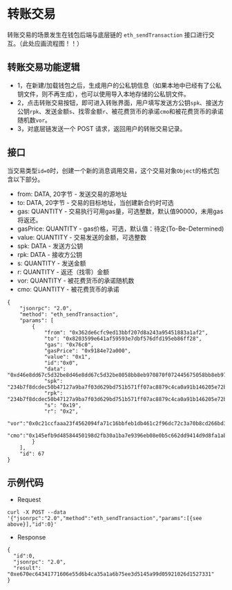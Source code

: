# 转账交易
转账交易的场景发生在钱包后端与底层链的 `eth_sendTransaction` 接口进行交互。（此处应画流程图！！）

## 转账交易功能逻辑
- 1，在新建/加载钱包之后，生成用户的公私钥信息（如果本地中已经有了公私钥文件，则不再生成），也可以使用导入本地存储的公私钥文件。
- 2，点击转账交易按钮，即可进入转账界面，用户填写发送方公钥`spk`、接送方公钥`rpk`、发送金额`s`、找零金额`r`、被花费货币的承诺`cmo`和被花费货币的承诺随机数`vor`。
- 3，对底层链发送一个 POST 请求，返回用户的转账交易记录。

## 接口
当交易类型`id=0`时，创建一个新的消息调用交易，这个交易对象`Object`的格式包含以下部分。

- from: DATA, 20字节 - 发送交易的源地址
- to: DATA, 20字节 - 交易的目标地址，当创建新合约时可选
- gas: QUANTITY - 交易执行可用gas量，可选整数，默认值90000，未用gas将返还。
- gasPrice: QUANTITY - gas价格，可选，默认值：待定(To-Be-Determined)
- value: QUANTITY - 交易发送的金额，可选整数
- spk: DATA - 发送方公钥
- rpk: DATA - 接收方公钥
- s: QUANTITY - 发送金额
- r: QUANTITY - 返还（找零）金额
- vor: QUANTITY - 被花费货币的承诺随机数
- cmo: QUANTITY - 被花费货币的承诺

```golang
{
    "jsonrpc": "2.0",
    "method": "eth_sendTransaction",
    "params": [
        {
            "from": "0x362de6cfc9ed13bbf207d8a243a95451883a1af2",
            "to": "0x8203599e641af59593e7dbf576dfd195eb86ff28",
            "gas": "0x76c0",
            "gasPrice": "0x9184e72a000",
            "value": "0x1",
            "id":"0x0",
            "data": "0xd46e8dd67c5d32be8d46e8dd67c5d32be8058bb8eb970870f072445675058bb8eb970870f072445675",
            "spk": "234b7f8dcdec50b47127a9ba7f03d629bd751b571ff07ac8879c4ca0a91b146205e72bd1ac5e39bcf34cbbbcf48a13edc865f862a85ce69866be24e078a3942a33333f914834ced561c145797d9b5782719dbd1b43a668d4b01151f9c0e67d9f1569899100a4ce41de3c549b649ff72d5d7c9fe8983c244cc28f2ce84b2a758c",
            "rpk": "234b7f8dcdec50b47127a9ba7f03d629bd751b571ff07ac8879c4ca0a91b146205e72bd1ac5e39bcf34cbbbcf48a13edc865f862a85ce69866be24e078a3942a33333f914834ced561c145797d9b5782719dbd1b43a668d4b01151f9c0e67d9f1569899100a4ce41de3c549b649ff72d5d7c9fe8983c244cc28f2ce84b2a758c",
            "s": "0x19",
            "r": "0x2",
            "vor":"0x0c21ccfaaa23f4562094fa71c16bbfeb1db461c2f96dc72c3a70b8cd266bd37c",
            "cmo":"0x145efb9d48584450198d2fb30a1ba7e9396eb08e0b5c662dd9414d9d8fa1abe4"
        }
    ],
    "id": 67
}
```

## 示例代码
- Request
```shell
curl -X POST --data '{"jsonrpc":"2.0","method":"eth_sendTransaction","params":[{see above}],"id":0}'
```
- Response
```shell
{
  "id":0,
  "jsonrpc": "2.0",
  "result": "0xe670ec64341771606e55d6b4ca35a1a6b75ee3d5145a99d05921026d1527331"
}
```


